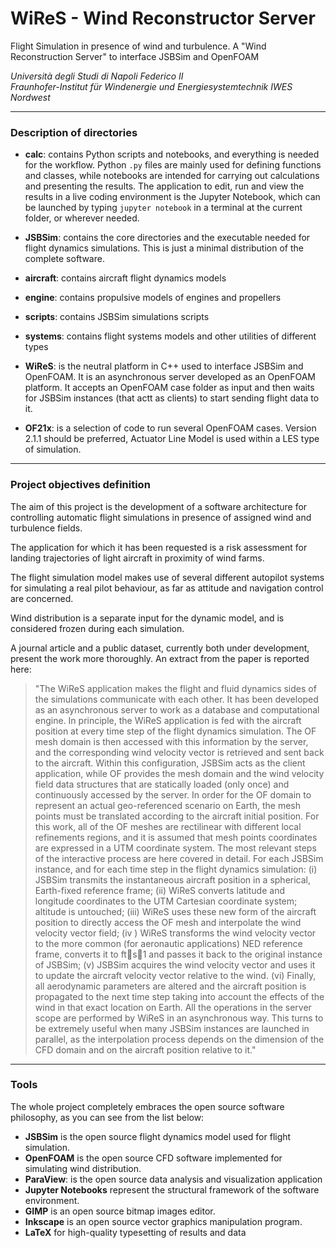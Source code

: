 # WiReS - Wind Reconstructor Server


Flight Simulation in presence of wind and turbulence. A "Wind Reconstruction Server" to interface JSBSim and OpenFOAM

_Università degli Studi di Napoli Federico II_  
_Fraunhofer-Institut für Windenergie und Energiesystemtechnik IWES Nordwest_

---
### Description of directories
- **calc**: contains Python scripts and notebooks, and everything is needed for the workflow. Python `.py` files are mainly used for defining functions and classes, while notebooks are intended for carrying out calculations and presenting the results. The application to edit, run and view the results in a live coding environment is the Jupyter Notebook, which can be launched by typing `jupyter notebook` in a terminal at the current folder, or wherever needed.

- **JSBSim**: contains the core directories and the executable needed for flight dynamics simulations. This is just a minimal distribution of the complete software.
 - **aircraft**: contains aircraft flight dynamics models
 - **engine**: contains propulsive models of engines and propellers
 - **scripts**: contains JSBSim simulations scripts
 - **systems**: contains flight systems models and other utilities of different types

- **WiReS**: is the neutral platform in C++ used to interface JSBSim and OpenFOAM. It is an asynchronous server developed as an OpenFOAM platform. It accepts an OpenFOAM case folder as input and then waits for JSBSim instances (that actt as clients) to start sending flight data to it.

- **OF21x**: is a selection of code to run several OpenFOAM cases. Version 2.1.1 should be preferred, Actuator Line Model is used within a LES type of simulation.

---
### Project objectives definition
The aim of this project is the development of a software architecture for controlling automatic flight
simulations in presence of assigned wind and turbulence fields.

The application for which it has been requested is a risk assessment for landing trajectories of light
aircraft in proximity of wind farms.

The flight simulation model makes use of several different autopilot systems for simulating a real pilot
behaviour, as far as attitude and navigation control are concerned.

Wind distribution is a separate input for the dynamic model, and is considered frozen during each simulation.

A journal article and a public dataset, currently both under development, present the work more thoroughly. An extract from the paper is reported here:
>"The WiReS application makes the flight and fluid dynamics sides of the simulations communicate with each
other. It has been developed as an asynchronous server to work as a database and computational engine. In
principle, the WiReS application is fed with the aircraft position at every time step of the flight dynamics
simulation. The OF mesh domain is then accessed with this information by the server, and the corresponding
wind velocity vector is retrieved and sent back to the aircraft. Within this configuration, JSBSim acts as the
client application, while OF provides the mesh domain and the wind velocity field data structures that are
statically loaded (only once) and continuously accessed by the server.
In order for the OF domain to represent an actual geo-referenced scenario on Earth, the mesh points must
be translated according to the aircraft initial position. For this work, all of the OF meshes are rectilinear
with different local refinements regions, and it is assumed that mesh points coordinates are expressed in a
UTM coordinate system.
The most relevant steps of the interactive process are here covered in detail. For each JSBSim instance,
and for each time step in the flight dynamics simulation: (i) JSBSim transmits the instantaneous aircraft
position in a spherical, Earth-fixed reference frame; (ii) WiReS converts latitude and longitude coordinates to
the UTM Cartesian coordinate system; altitude is untouched; (iii) WiReS uses these new form of the aircraft
position to directly access the OF mesh and interpolate the wind velocity vector field; (iv ) WiReS transforms
the wind velocity vector to the more common (for aeronautic applications) NED reference frame, converts
it to fts􀀀1 and passes it back to the original instance of JSBSim; (v) JSBSim acquires the wind velocity
vector and uses it to update the aircraft velocity vector relative to the wind. (vi) Finally, all aerodynamic
parameters are altered and the aircraft position is propagated to the next time step taking into account
the effects of the wind in that exact location on Earth.
All the operations in the server scope are performed by WiReS in an asynchronous way.
This turns to be extremely useful when many JSBSim instances are launched in parallel, as the interpolation
process depends on the dimension of the CFD domain and on the aircraft position relative to it."

---
### Tools
The whole project completely embraces the open source software philosophy, as you can see from the list below:

- **JSBSim** is the open source flight dynamics model used for flight simulation.  
- **OpenFOAM** is the open source CFD software implemented for simulating wind distribution.
- **ParaView**: is the open source data analysis and visualization application
- **Jupyter Notebooks** represent the structural framework of the software environment.  
- **GIMP** is an open source bitmap images editor.
- **Inkscape** is an open source vector graphics manipulation program.
- **LaTeX** for high-quality typesetting of results and data
